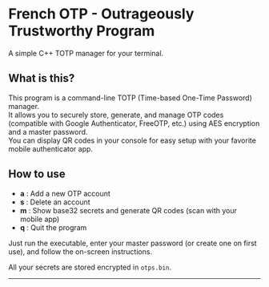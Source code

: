 # French OTP - Outrageously Trustworthy Program

A simple C++ TOTP manager for your terminal.

## What is this?

This program is a command-line TOTP (Time-based One-Time Password) manager.  
It allows you to securely store, generate, and manage OTP codes (compatible with Google Authenticator, FreeOTP, etc.) using AES encryption and a master password.  
You can display QR codes in your console for easy setup with your favorite mobile authenticator app.

## How to use

- **a** : Add a new OTP account
- **s** : Delete an account
- **m** : Show base32 secrets and generate QR codes (scan with your mobile app)
- **q** : Quit the program

Just run the executable, enter your master password (or create one on first use), and follow the on-screen instructions.

All your secrets are stored encrypted in `otps.bin`.

---
